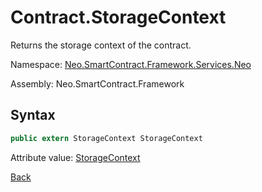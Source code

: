 # Contract.StorageContext

Returns the storage context of the contract.

Namespace: [Neo.SmartContract.Framework.Services.Neo](../../neo.md)

Assembly: Neo.SmartContract.Framework

## Syntax

```c#
public extern StorageContext StorageContext
```

Attribute value: [StorageContext](../StorageContext.md)

[Back](../Contract.md)